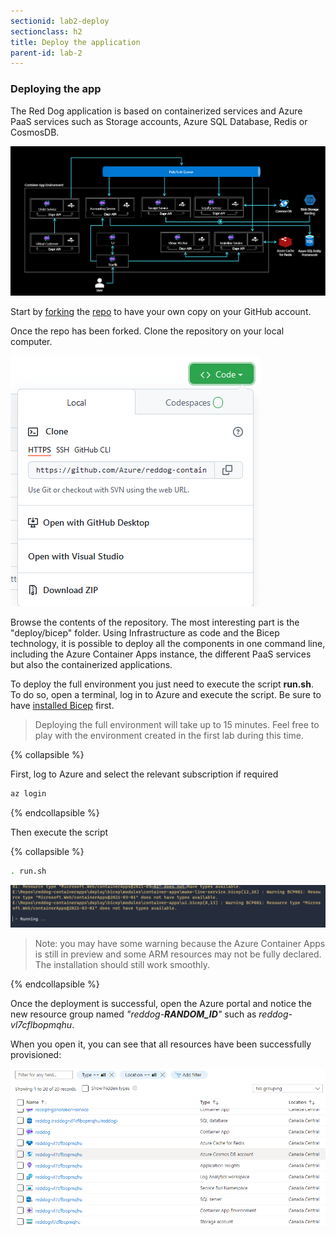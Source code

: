 ```yaml
---
sectionid: lab2-deploy
sectionclass: h2
title: Deploy the application
parent-id: lab-2
---
```


### Deploying the app

The Red Dog application is based on containerized services and Azure PaaS services such as Storage accounts, Azure SQL Database, Redis or CosmosDB.

![Micro-services architecture](/media/lab2/reddog_containerapps.png)

Start by [forking](https://github.com/Azure/reddog-containerapps/fork) the [repo](https://github.com/Azure/reddog-containerapps) to have your own copy on your GitHub account.

Once the repo has been forked. Clone the repository on your local computer.

![Clone the repository](/media/lab2/clone-repo.png)

Browse the contents of the repository. The most interesting part is the "deploy/bicep" folder. Using Infrastructure as code and the Bicep technology, it is possible to deploy all the components in one command line, including the Azure Container Apps instance, the different PaaS services but also the containerized applications.

To deploy the full environment you just need to execute the script **run.sh**. To do so, open a terminal, log in to Azure and execute the script. Be sure to have [installed Bicep](https://docs.microsoft.com/en-us/azure/azure-resource-manager/bicep/install) first.

> Deploying the full environment will take up to 15 minutes. Feel free to play with the environment created in the first lab during this time.

{% collapsible %}

First, log to Azure and select the relevant subscription if required

``` bash
az login
```

{% endcollapsible %}

Then execute the script

{% collapsible %}

``` bash
. run.sh
```

![Deployment in progress](/media/lab2/warnings.png)

> Note: you may have some warning because the Azure Container Apps is still in preview and some ARM resources may not be fully declared. The installation should still work smoothly.

{% endcollapsible %}

Once the deployment is successful, open the Azure portal and notice the new resource group named *"reddog-**RANDOM_ID**"* such as *reddog-vl7cflbopmqhu*.

When you open it, you can see that all resources have been successfully provisioned:

![The new resource group](/media/lab2/rg-reddog.png)
